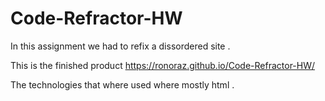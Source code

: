 # Code-Refractor-HW 

In this assignment we had to refix a dissordered site .  

This is the finished product https://ronoraz.github.io/Code-Refractor-HW/

The technologies that where used where mostly html .  
